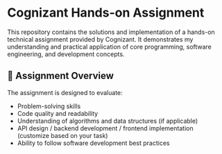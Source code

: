 # Cognizant Hands-on Assignment

This repository contains the solutions and implementation of a hands-on technical assignment provided by Cognizant. It demonstrates my understanding and practical application of core programming, software engineering, and development concepts.

## 📝 Assignment Overview

The assignment is designed to evaluate:
- Problem-solving skills
- Code quality and readability
- Understanding of algorithms and data structures (if applicable)
- API design / backend development / frontend implementation (customize based on your task)
- Ability to follow software development best practices

